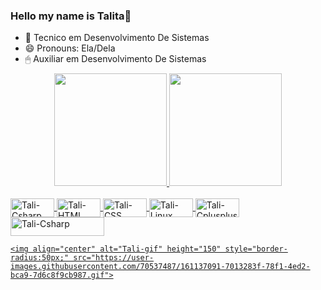 ### Hello my name is Talita👋

- 🌱 Tecnico em Desenvolvimento De Sistemas
- 😄 Pronouns: Ela/Dela
- 🖱 Auxiliar em Desenvolvimento De Sistemas

<div align="center">
  <a href="https://github.com/talitatodesco">
  <img height="180em" src="https://github-readme-stats.vercel.app/api?username=talitatodesco&show_icons=true&theme=shades-of-purple&include_all_commits=true&count_private=true"/>
  <img height="180em" src="https://github-readme-stats.vercel.app/api/top-langs/?username=talitatodesco&layout=compact&langs_count=7&theme=shades-of-purple"/>
</div>

  <div style="display: inline_block"><br>
  <img align="center" alt="Tali-Csharp" height="30" width="70" src="https://img.shields.io/badge/C%23-239120?style=for-the-badge&logo=c-sharp&logoColor=white">
  <img align="center" alt="Tali-HTML" height="30" width="70" src="https://img.shields.io/badge/HTML5-E34F26?style=for-the-badge&logo=html5&logoColor=white">
  <img align="center" alt="Tali-CSS" height="30" width="70" src="https://img.shields.io/badge/CSS3-1572B6?style=for-the-badge&logo=css3&logoColor=white">
  <img align="center" alt="Tali-Linux" height="30" width="70" src="https://img.shields.io/badge/Ubuntu-E95420?style=for-the-badge&logo=ubuntu&logoColor=white">
  <img align="center" alt="Tali-Cplusplus" height="30" width="70" src="https://img.shields.io/badge/C%2B%2B-00599C?style=for-the-badge&logo=c%2B%2B&logoColor=white">
  <img align="center" alt="Tali-Csharp" height="30" width="150" src="https://img.shields.io/badge/Nintendo_3DS-D12228?style=for-the-badge&logo=nintendo-3ds&logoColor=white">
  
    <img align="center" alt="Tali-gif" height="150" style="border-radius:50px;" src="https://user-images.githubusercontent.com/70537487/161137091-7013283f-78f1-4ed2-bca9-7d6c8f9cb987.gif">
</div>

